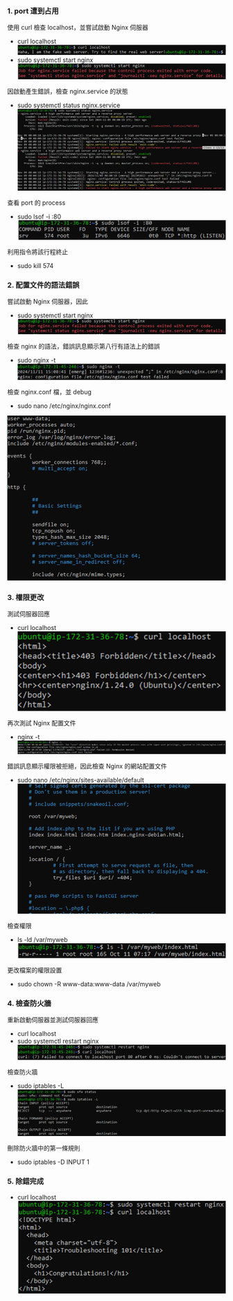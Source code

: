 ### 1. port 遭到占用
使用 curl 檢查 localhost，並嘗試啟動 Nginx 伺服器
- curl localhost
![](/asset/curl%20localhost01.png)
- sudo systemctl start nginx
![](/asset/startnginx01.png)

因啟動產生錯誤，檢查 nginx.service 的狀態
- sudo systemctl status nginx.service
![](/asset/nginx.service01.png)

查看 port 的 process
- sudo lsof -i :80
![](/asset/lsof.png)

利用指令將該行程終止
- sudo kill 574


### 2. 配置文件的語法錯誤
嘗試啟動 Nginx 伺服器，因此
- sudo systemctl start nginx
![](/asset/startnginx01.png)

檢查 nginx 的語法，錯誤訊息顯示第八行有語法上的錯誤
- sudo nginx -t 
![](/asset/error.PNG)

檢查 nginx.conf 檔，並 debug
- sudo nano /etc/nginx/nginx.conf

![](/asset/nginx.conf.png)

### 3. 權限更改
測試伺服器回應
- curl localhost 
![](/asset/success.png)

再次測試 Nginx 配置文件
- nginx -t 
![](/asset/-t.png)

錯誤訊息顯示權限被拒絕，因此檢查 Nginx 的網站配置文件
- sudo nano /etc/nginx/sites-available/default 
![](/asset/default.png)

檢查權限
- ls -ld /var/myweb
![](/asset/myweb.png)

更改檔案的權限設置
- sudo chown -R www-data:www-data /var/myweb


### 4. 檢查防火牆
重新啟動伺服器並測試伺服器回應
- curl localhost
- sudo systemctl restart nginx
![](/asset/5.PNG)

檢查防火牆
- sudo iptables -L 
![](/asset/iptables.png)

刪除防火牆中的第一條規則
- sudo iptables -D INPUT 1

### 5. 除錯完成
- curl localhost
![](/asset/succ.png)

